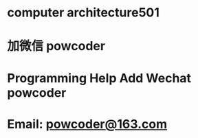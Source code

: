 # computer architecture501
# 加微信 powcoder

# Programming Help Add Wechat powcoder

# Email: powcoder@163.com

